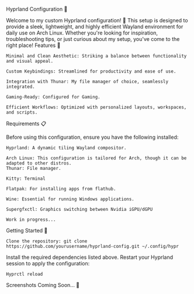 Hyprland Configuration 🚀

Welcome to my custom Hyprland configuration! 🎨 This setup is designed to provide a sleek, lightweight, and highly efficient Wayland environment for daily use on Arch Linux. Whether you're looking for inspiration, troubleshooting tips, or just curious about my setup, you've come to the right place!
Features 🌟

    Minimal and Clean Aesthetic: Striking a balance between functionality and visual appeal.
    
    Custom Keybindings: Streamlined for productivity and ease of use.
    
    Integration with Thunar: My file manager of choice, seamlessly integrated.
    
    Gaming-Ready: Configured for Gaming.
        
    Efficient Workflows: Optimized with personalized layouts, workspaces, and scripts.

Requirements 📋

Before using this configuration, ensure you have the following installed:

    Hyprland: A dynamic tiling Wayland compositor.
    
    Arch Linux: This configuration is tailored for Arch, though it can be adapted to other distros.
    Thunar: File manager.
    
    Kitty: Terminal
    
    Flatpak: For installing apps from flathub.
    
    Wine: Essential for running Windows applications.
    
    Supergfxctl: Graphics switching between Nvidia iGPU/dGPU 
    
    Work in progress...
Getting Started 🚀

    Clone the repository: git clone https://github.com/yourusername/hyprland-config.git ~/.config/hypr

Install the required dependencies listed above.
Restart your Hyprland session to apply the configuration:

    Hyprctl reload

Screenshots Coming Soon... 📸
